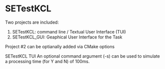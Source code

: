 ﻿# SETestKCL

Two projects are included:
  1) SETestKCL: command line / Textual User Interface (TUI)
  2) SETestKCL_GUI: Geaphical User Interface for the Task
  
  Project #2 can be optianally added via CMake options
  
SETestKCL TUI
  An optional command argument (-s) can be used to simulate
  a processing time (for Y and N) of 100ms.

  
  
